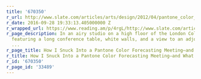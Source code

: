 ```yaml
---
title: '670350'
r_url: http://www.slate.com/articles/arts/design/2012/04/pantone_color_forecasts_are_they_accurate_.html
r_date: 2016-09-28 19:33:13.405000000 Z
r_wrapped_url: https://www.reading.am/p/4rgL/http://www.slate.com/articles/arts/design/2012/04/pantone_color_forecasts_are_they_accurate_.html
r_page_description: In an airy studio on a high floor of the London College of Fashion,
  featuring a long conference table, white walls, and a view to an adjoining patio—wh
  ...
r_page_title: How I Snuck Into a Pantone Color Forecasting Meeting—and What I Learned
r_title: How I Snuck Into a Pantone Color Forecasting Meeting—and What I Learned
r_id: '670350'
r_page_id: '33489'
---
```


